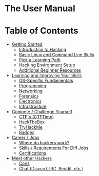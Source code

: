 # The User Manual

Table of Contents
=====
- [ Getting Started ]()
	- [ Introduction to Hacking ]()
	- [ Basic Linux and Command Line Skills ]()
	- [ Pick a Learning Path ]()
	- [ Hacking Environment Setup ]()
	- [ Additional Beginner Resources  ]()
- [ Learning and Improving Your Skills ]()
	- [ OS-Specific Fundamentals  ]()
	- [ Programming ]()
	- [ Networking ]()
	- [ Forensics ]()
	- [ Electronics ]()
	- [ Infrastructure ]()
- [ Compete / Challenge Yourself ]()
	- [ CTF's (CTFTime) ]()
	- [ HackTheBox ]()
	- [ TryHackMe ]()
	- [ Badges ]()
- [  Career / Jobs ]()
	- [ Where do hackers work? ]()
	- [ Skills / Requirements For Diff Jobs ]()
	- [ Certifications ]()
- [ Meet other Hackers ]()
	- [ Cons ]()
	- [ Chat (Discord, IRC, Reddit, etc.) ]()

